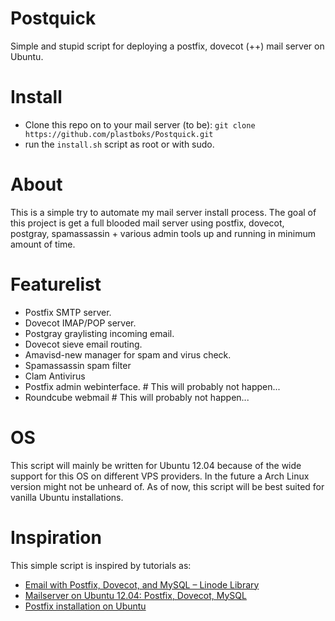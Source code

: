 Postquick
=========
Simple and stupid script for deploying a postfix, dovecot (++) mail server on Ubuntu.

Install
=======
  * Clone this repo on to your mail server (to be): `git clone https://github.com/plastboks/Postquick.git`
  * run the `install.sh` script as root or with sudo.

About
=====
This is a simple try to automate my mail server install process. The goal of this project is get a full blooded mail server using postfix, dovecot, postgray, spamassassin + various admin tools up and running in minimum amount of time.

Featurelist
===========
  * Postfix SMTP server.
  * Dovecot IMAP/POP server.
  * Postgray graylisting incoming email.
  * Dovecot sieve email routing.
  * Amavisd-new manager for spam and virus check.
  * Spamassassin spam filter
  * Clam Antivirus
  * Postfix admin webinterface. # This will probably not happen...
  * Roundcube webmail # This will probably not happen...

OS
==
This script will mainly be written for Ubuntu 12.04 because of the wide support for this OS on different VPS providers. In the future a Arch Linux version might not be unheard of. As of now, this script will be best suited for vanilla Ubuntu installations.

Inspiration 
===========
This simple script is inspired by tutorials as:
  * [Email with Postfix, Dovecot, and MySQL – Linode Library](https://library.linode.com/email/postfix/postfix2.9.6-dovecot2.0.19-mysql)
  * [Mailserver on Ubuntu 12.04: Postfix, Dovecot, MySQL](https://www.exratione.com/2012/05/a-mailserver-on-ubuntu-1204-postfix-dovecot-mysql/)
  * [Postfix installation on Ubuntu](http://www.serverubuntu.it/postfix-dovecot-guide)

